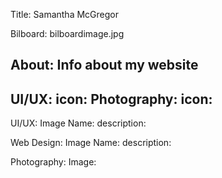 Title: Samantha McGregor

Bilboard: bilboardimage.jpg

About: Info about my website
---
UI/UX:
    icon:
Photography:
    icon:
---
UI/UX:
Image
Name:
description:

Web Design:
Image
Name:
description:

Photography:
Image: